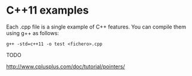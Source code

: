# C++11 examples

Each .cpp file is a single example of C++ features. You can compile them using g++ as follows:


```
g++ -std=c++11 -o test <fichero>.cpp
```

TODO

http://www.cplusplus.com/doc/tutorial/pointers/